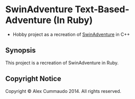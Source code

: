 #  SwinAdventure Text-Based-Adventure (In Ruby)

- Hobby project as a recreation of [SwinAdventure](http://github.com/alexcu-/SwinAdventure.git) in C++

## Synopsis

This project is a recreation of SwinAdventure in Ruby.

## Copyright Notice

Copyright &copy; Alex Cummaudo 2014. All rights reserved.
